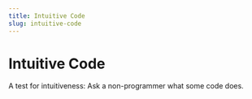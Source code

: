 ```yaml
---
title: Intuitive Code
slug: intuitive-code
---
```

# Intuitive Code
A test for intuitiveness: Ask a non-programmer what some code does.
